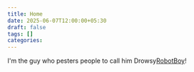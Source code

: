 ```yaml
---
title: Home
date: 2025-06-07T12:00:00+05:30
draft: false
tags: []
categories:
---
```

I'm the guy who pesters people to call him Drowsy[RobotBoy](https://www.youtube.com/watch?v=Wbt59pmT26E&ref=drowsyrobotboy.com)!